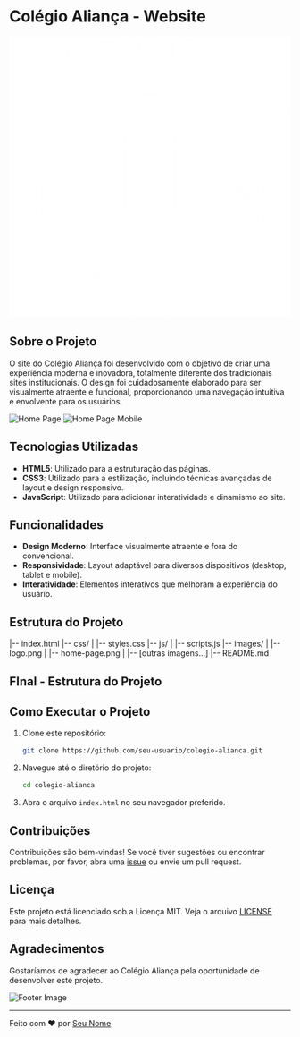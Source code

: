 # Colégio Aliança - Website

![Logo](image/LOGO_ALIANCA.png)

## Sobre o Projeto

O site do Colégio Aliança foi desenvolvido com o objetivo de criar uma experiência moderna e inovadora, totalmente diferente dos tradicionais sites institucionais. O design foi cuidadosamente elaborado para ser visualmente atraente e funcional, proporcionando uma navegação intuitiva e envolvente para os usuários.

![Home Page](images/tela-inicial)
![Home Page Mobile](images/tela-inicial-mobile)

## Tecnologias Utilizadas

- **HTML5**: Utilizado para a estruturação das páginas.
- **CSS3**: Utilizado para a estilização, incluindo técnicas avançadas de layout e design responsivo.
- **JavaScript**: Utilizado para adicionar interatividade e dinamismo ao site.

## Funcionalidades

- **Design Moderno**: Interface visualmente atraente e fora do convencional.
- **Responsividade**: Layout adaptável para diversos dispositivos (desktop, tablet e mobile).
- **Interatividade**: Elementos interativos que melhoram a experiência do usuário.

## Estrutura do Projeto
|-- index.html
|-- css/
| |-- styles.css
|-- js/
| |-- scripts.js
|-- images/
| |-- logo.png
| |-- home-page.png
| |-- [outras imagens...]
|-- README.md
## FInal - Estrutura do Projeto

## Como Executar o Projeto

1. Clone este repositório:
    ```bash
    git clone https://github.com/seu-usuario/colegio-alianca.git
    ```

2. Navegue até o diretório do projeto:
    ```bash
    cd colegio-alianca
    ```

3. Abra o arquivo `index.html` no seu navegador preferido.

## Contribuições

Contribuições são bem-vindas! Se você tiver sugestões ou encontrar problemas, por favor, abra uma [issue](https://github.com/seu-usuario/colegio-alianca/issues) ou envie um pull request.

## Licença

Este projeto está licenciado sob a Licença MIT. Veja o arquivo [LICENSE](LICENSE) para mais detalhes.

## Agradecimentos

Gostaríamos de agradecer ao Colégio Aliança pela oportunidade de desenvolver este projeto.

![Footer Image](images/footer-image.png)

---

Feito com ❤️ por [Seu Nome](https://github.com/samueljunq)
